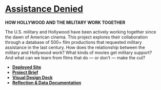 # [Assistance Denied](https://koffeeya.github.io/military-media/index.html)
**HOW HOLLYWOOD AND THE MILITARY WORK TOGETHER**

The U.S. military and Hollywood have been actively working together since the dawn of American cinema. This project explores their collaboration through a database of 500+ film productions that requested military assistance in the last century. How does the relationship between the military and Hollywood work? What kinds of movies get military support? And what can we learn from films that do — or don’t — make the cut?

 - **[Deployed Site](https://koffeeya.github.io/military-media/index.html)**
 - **[Project Brief](https://drive.google.com/file/d/17T8L_pR7qA1_b6CIUlNovaQrmzLdQJ6t/view?usp=sharing)**
 - **[Visual Design Deck](https://drive.google.com/file/d/1bb1UKb908P221_7XdugeSwGFeGjJIeTb/view?usp=sharing)**
 - **[Reflection & Data Documentation](https://drive.google.com/file/d/1DswB_NRZkDae5-0YyTtdqGwKSZ8QcKwB/view?usp=sharing)**
